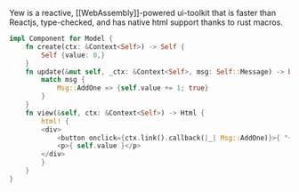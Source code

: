 
Yew is a reactive, [[WebAssembly]]-powered ui-toolkit 
that is faster than Reactjs, type-checked, 
and has native html support 
thanks to rust macros.

```rust
impl Component for Model {
    fn create(ctx: &Context<Self>) -> Self {
        Self {value: 0,}
    }
    fn update(&mut self, _ctx: &Context<Self>, msg: Self::Message) -> bool {
        match msg {
            Msg::AddOne => {self.value += 1; true}
        }
    }
    fn view(&self, ctx: &Context<Self>) -> Html {
        html! {
        <div>
            <button onclick={ctx.link().callback(|_| Msg::AddOne)}>{ "+1" }</button>
            <p>{ self.value }</p>
        </div>
        }
    }
}
```


